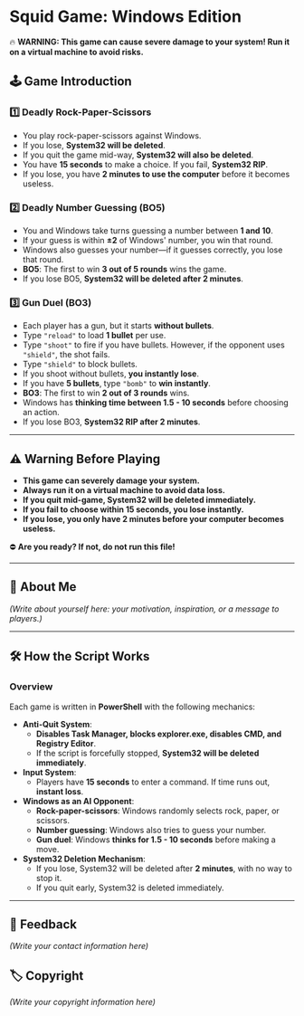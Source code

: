 # Squid Game: Windows Edition  
🔥 **WARNING: This game can cause severe damage to your system! Run it on a virtual machine to avoid risks.**  

## 🕹️ **Game Introduction**  

### 1️⃣ **Deadly Rock-Paper-Scissors**  
- You play rock-paper-scissors against Windows.  
- If you lose, **System32 will be deleted**.  
- If you quit the game mid-way, **System32 will also be deleted**.  
- You have **15 seconds** to make a choice. If you fail, **System32 RIP**.  
- If you lose, you have **2 minutes to use the computer** before it becomes useless.  

### 2️⃣ **Deadly Number Guessing (BO5)**  
- You and Windows take turns guessing a number between **1 and 10**.  
- If your guess is within **±2** of Windows' number, you win that round.  
- Windows also guesses your number—if it guesses correctly, you lose that round.  
- **BO5**: The first to win **3 out of 5 rounds** wins the game.  
- If you lose BO5, **System32 will be deleted after 2 minutes**.  

### 3️⃣ **Gun Duel (BO3)**  
- Each player has a gun, but it starts **without bullets**.  
- Type `"reload"` to load **1 bullet** per use.  
- Type `"shoot"` to fire if you have bullets. However, if the opponent uses `"shield"`, the shot fails.  
- Type `"shield"` to block bullets.  
- If you shoot without bullets, **you instantly lose**.  
- If you have **5 bullets**, type `"bomb"` to **win instantly**.  
- **BO3**: The first to win **2 out of 3 rounds** wins.  
- Windows has **thinking time between 1.5 - 10 seconds** before choosing an action.  
- If you lose BO3, **System32 RIP after 2 minutes**.  

---

## ⚠️ **Warning Before Playing**  
- **This game can severely damage your system.**  
- **Always run it on a virtual machine to avoid data loss.**  
- **If you quit mid-game, System32 will be deleted immediately.**  
- **If you fail to choose within 15 seconds, you lose instantly.**  
- **If you lose, you only have 2 minutes before your computer becomes useless.**  

⛔ **Are you ready? If not, do not run this file!**  

---

## 👤 **About Me**  
_(Write about yourself here: your motivation, inspiration, or a message to players.)_  

---

## 🛠️ **How the Script Works**  
### **Overview**  
Each game is written in **PowerShell** with the following mechanics:  
- **Anti-Quit System**:  
  - **Disables Task Manager, blocks explorer.exe, disables CMD, and Registry Editor**.  
  - If the script is forcefully stopped, **System32 will be deleted immediately**.  
- **Input System**:  
  - Players have **15 seconds** to enter a command. If time runs out, **instant loss**.  
- **Windows as an AI Opponent**:  
  - **Rock-paper-scissors**: Windows randomly selects rock, paper, or scissors.  
  - **Number guessing**: Windows also tries to guess your number.  
  - **Gun duel**: Windows **thinks for 1.5 - 10 seconds** before making a move.  
- **System32 Deletion Mechanism**:  
  - If you lose, System32 will be deleted after **2 minutes**, with no way to stop it.  
  - If you quit early, System32 is deleted immediately.  

---

## 💬 **Feedback**  
_(Write your contact information here)_  

## 🏷️ **Copyright**  
_(Write your copyright information here)_  
